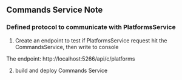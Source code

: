 ## Commands Service Note

### Defined protocol to communicate with PlatformsService

1. Create an endpoint to test if PlatformsService request hit the CommandsService, then write to console

The endpoint: http://localhost:5266/api/c/platforms

2. build and deploy Commands Service
